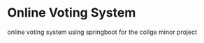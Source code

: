 <h1>Online Voting System </h1>
<p>online voting system using springboot for the collge minor project</p>